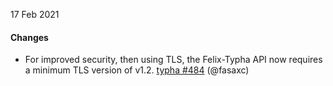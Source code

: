 17 Feb 2021

#### Changes

 - For improved security, then using TLS, the Felix-Typha API now requires a minimum TLS version of v1.2. [typha #484](https://github.com/projectcalico/typha/pull/484) (@fasaxc)
